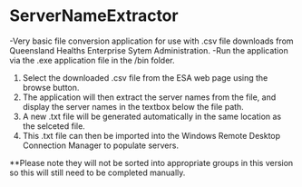 # ServerNameExtractor
-Very basic file conversion application for use with .csv file downloads from Queensland Healths Enterprise Sytem Administration.
-Run the application via the .exe application file in the /bin folder.




1. Select the downloaded .csv file from the ESA web page using the browse button.
2. The application will then extract the server names from the file, and display the server names in the textbox below the file path.
3. A new .txt file will be generated automatically in the same location as the selceted file.
4. This .txt file can then be imported into the Windows Remote Desktop Connection Manager to populate servers.



**Please note they will not be sorted into appropriate groups in this version so this will still need to be completed manually.

